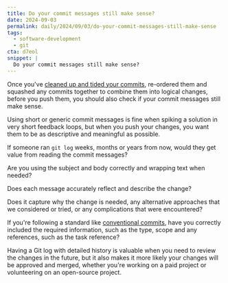 ```yaml
---
title: Do your commit messages still make sense?
date: 2024-09-03
permalink: daily/2024/09/03/do-your-commit-messages-still-make-sense
tags:
  - software-development
  - git
cta: d7eol
snippet: |
  Do your commit messages still make sense?
---
```


Once you've [cleaned up and tided your commits][1], re-ordered them and squashed any commits together to combine them into logical changes, before you push them, you should also check if your commit messages still make sense.

Using short or generic commit messages is fine when spiking a solution in very short feedback loops, but when you push your changes, you want them to be as descriptive and meaningful as possible.

If someone ran `git log` weeks, months or years from now, would they get value from reading the commit messages?

Are you using the subject and body correctly and wrapping text when needed?

Does each message accurately reflect and describe the change?

Does it capture why the change is needed, any alternative approaches that we considered or tried, or any complications that were encountered?

If you're following a standard like [conventional commits][0], have you correctly included the required information, such as the type, scope and any references, such as the task reference?

Having a Git log with detailed history is valuable when you need to review the changes in the future, but it also makes it more likely your changes will be approved and merged, whether you're working on a paid project or volunteering on an open-source project.

[0]: {{site.url}}/archive/2022/09/01/conventional-commits-changelogs
[1]: {{site.url}}/daily/2024/09/02/no-one-sees-your-clean-up-commits
